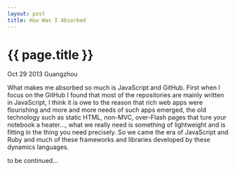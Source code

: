```yaml
---
layout: post
title: How Was I Absorbed
---
```


{{ page.title }}
=================
<p class="meta">Oct 29 2013 Guangzhou</p>

What makes me absorbed so much is JavaScript and GitHub. <!-- more -->First when I focus on the GitHub I found that
most of the repositories are mainly written in JavaScript, I think it is owe to the reason that rich
web apps were flourishing and more and more needs of such apps emerged, the old technology such as static
HTML, non-MVC, over-Flash pages that ture your notebook a heater..., what we really need is something of 
lightweight and is fitting in the thing you need precisely. So we came the era of JavaScript and Ruby and
much of these frameworks and libraries developed by these dynamics languages.

to be continued...
